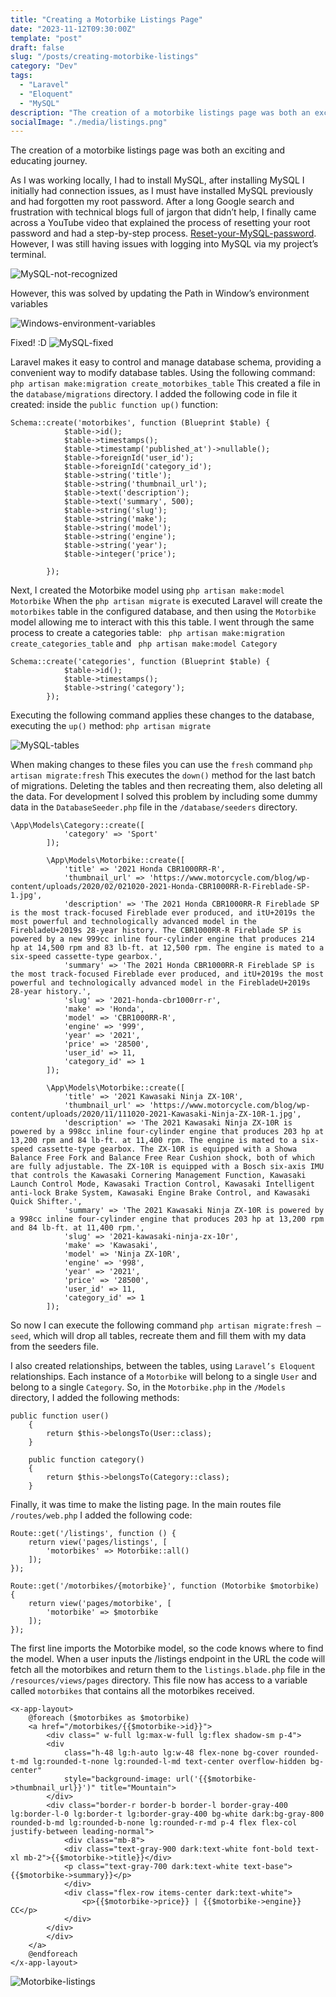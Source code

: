```yaml
---
title: "Creating a Motorbike Listings Page"
date: "2023-11-12T09:30:00Z"
template: "post"
draft: false
slug: "/posts/creating-motorbike-listings"
category: "Dev"
tags:
  - "Laravel"
  - "Eloquent"
  - "MySQL"
description: "The creation of a motorbike listings page was both an exciting and educating journey."
socialImage: "./media/listings.png"
---
```

The creation of a motorbike listings page was both an exciting and educating journey.

As I was working locally, I had to install MySQL, after installing MySQL I initially had connection issues, as I must have installed MySQL previously and had forgotten my root password.  After a long Google search and frustration with technical blogs full of jargon that didn’t help, I finally came across a YouTube video that explained the process of resetting your root password and had a step-by-step process.  [Reset-your-MySQL-password]( https://www.youtube.com/watch?v=rr_hDJLFvQE).
However, I was still having issues with logging into MySQL via my project’s terminal.

![MySQL-not-recognized](./media/mysql-not-recognized.png)

However, this was solved by updating the Path in Window’s environment variables

![Windows-environment-variables](./media/environment-variables.png)

Fixed! :D
![MySQL-fixed](./media/mysql-logged-in.png)

Laravel makes it easy to control and manage database schema, providing a convenient way to modify database tables. Using the following command:
```php artisan make:migration create_motorbikes_table```
This created a file in the ```database/migrations``` directory.
I added the following code in file it created: inside the `public function up()` function:
```
Schema::create('motorbikes', function (Blueprint $table) {
            $table->id();
            $table->timestamps();
            $table->timestamp('published_at')->nullable();
            $table->foreignId('user_id');
            $table->foreignId('category_id');
            $table->string('title');
            $table->string('thumbnail_url');
            $table->text('description');
            $table->text('summary', 500);
            $table->string('slug');
            $table->string('make');
            $table->string('model');
            $table->string('engine');
            $table->string('year');
            $table->integer('price');

        });
```
Next, I created the Motorbike model using `php artisan make:model Motorbike`
When the ```php artisan migrate``` is executed Laravel will create the `motorbikes` table in the configured database, and then using the `Motorbike` model allowing me to interact with this this table.
I went through the same process to create a categories table: ` php artisan make:migration create_categories_table` and ` php artisan make:model Category`
```
Schema::create('categories', function (Blueprint $table) {
            $table->id();
            $table->timestamps();
            $table->string('category');
        });
```

Executing the following command applies these changes to the database, executing the `up()` method:
```php artisan migrate```

![MySQL-tables](./media/mysql-tables.png)

When making changes to these files you can use the `fresh` command `php artisan migrate:fresh`
This executes the `down()` method for the last batch of migrations. Deleting the tables and then recreating them, also deleting all the data. For development I solved this problem by including some dummy data in the `DatabaseSeeder.php` file in the `/database/seeders` directory.
```
\App\Models\Category::create([
            'category' => 'Sport'
        ]);

        \App\Models\Motorbike::create([
            'title' => '2021 Honda CBR1000RR-R',
            'thumbnail_url' => 'https://www.motorcycle.com/blog/wp-content/uploads/2020/02/021020-2021-Honda-CBR1000RR-R-Fireblade-SP-1.jpg',
            'description' => 'The 2021 Honda CBR1000RR-R Fireblade SP is the most track-focused Fireblade ever produced, and itU+2019s the most powerful and technologically advanced model in the FirebladeU+2019s 28-year history. The CBR1000RR-R Fireblade SP is powered by a new 999cc inline four-cylinder engine that produces 214 hp at 14,500 rpm and 83 lb-ft. at 12,500 rpm. The engine is mated to a six-speed cassette-type gearbox.',
            'summary' => 'The 2021 Honda CBR1000RR-R Fireblade SP is the most track-focused Fireblade ever produced, and itU+2019s the most powerful and technologically advanced model in the FirebladeU+2019s 28-year history.',
            'slug' => '2021-honda-cbr1000rr-r',
            'make' => 'Honda',
            'model' => 'CBR1000RR-R',
            'engine' => '999',
            'year' => '2021',
            'price' => '28500',
            'user_id' => 11,
            'category_id' => 1
        ]);

        \App\Models\Motorbike::create([
            'title' => '2021 Kawasaki Ninja ZX-10R',
            'thumbnail_url' => 'https://www.motorcycle.com/blog/wp-content/uploads/2020/11/111020-2021-Kawasaki-Ninja-ZX-10R-1.jpg',
            'description' => 'The 2021 Kawasaki Ninja ZX-10R is powered by a 998cc inline four-cylinder engine that produces 203 hp at 13,200 rpm and 84 lb-ft. at 11,400 rpm. The engine is mated to a six-speed cassette-type gearbox. The ZX-10R is equipped with a Showa Balance Free Fork and Balance Free Rear Cushion shock, both of which are fully adjustable. The ZX-10R is equipped with a Bosch six-axis IMU that controls the Kawasaki Cornering Management Function, Kawasaki Launch Control Mode, Kawasaki Traction Control, Kawasaki Intelligent anti-lock Brake System, Kawasaki Engine Brake Control, and Kawasaki Quick Shifter.',
            'summary' => 'The 2021 Kawasaki Ninja ZX-10R is powered by a 998cc inline four-cylinder engine that produces 203 hp at 13,200 rpm and 84 lb-ft. at 11,400 rpm.',
            'slug' => '2021-kawasaki-ninja-zx-10r',
            'make' => 'Kawasaki',
            'model' => 'Ninja ZX-10R',
            'engine' => '998',
            'year' => '2021',
            'price' => '28500',
            'user_id' => 11,
            'category_id' => 1
        ]);
```
So now I can execute the following command `php artisan migrate:fresh –seed`, which will drop all tables, recreate them and fill them with my data from the seeders file.


I also created relationships, between the tables, using `Laravel’s Eloquent` relationships.
Each instance of a `Motorbike` will belong to a single `User` and belong to a single `Category`.  So, in the `Motorbike.php` in the `/Models` directory, I added the following methods:
```
public function user()
    {
        return $this->belongsTo(User::class);
    }

    public function category()
    {
        return $this->belongsTo(Category::class);
    }
```

Finally, it was time to make the listing page.
In the main routes file `/routes/web.php` I added the following code:
```
Route::get('/listings', function () {
    return view('pages/listings', [
        'motorbikes' => Motorbike::all()
    ]);
});

Route::get('/motorbikes/{motorbike}', function (Motorbike $motorbike) {
    return view('pages/motorbike', [
        'motorbike' => $motorbike
    ]);
});
```

The first line imports the Motorbike model, so the code knows where to find the model.
When a user inputs the /listings endpoint in the URL the code will fetch all the motorbikes and return them to the `listings.blade.php` file in the `/resources/views/pages` directory.
This file now has access to a variable called `motorbikes` that contains all the motorbikes received.
```
<x-app-layout>
    @foreach ($motorbikes as $motorbike)
    <a href="/motorbikes/{{$motorbike->id}}">
        <div class=" w-full lg:max-w-full lg:flex shadow-sm p-4">
        <div
            class="h-48 lg:h-auto lg:w-48 flex-none bg-cover rounded-t-md lg:rounded-t-none lg:rounded-l-md text-center overflow-hidden bg-center"
            style="background-image: url('{{$motorbike->thumbnail_url}}')" title="Mountain">
        </div>
        <div class="border-r border-b border-l border-gray-400 lg:border-l-0 lg:border-t lg:border-gray-400 bg-white dark:bg-gray-800 rounded-b-md lg:rounded-b-none lg:rounded-r-md p-4 flex flex-col justify-between leading-normal">
            <div class="mb-8">
            <div class="text-gray-900 dark:text-white font-bold text-xl mb-2">{{$motorbike->title}}</div>
            <p class="text-gray-700 dark:text-white text-base">{{$motorbike->summary}}</p>
            </div>
            <div class="flex-row items-center dark:text-white">
                <p>{{$motorbike->price}} | {{$motorbike->engine}} CC</p>
            </div>
        </div>
        </div>
    </a>
    @endforeach
</x-app-layout>
```

![Motorbike-listings](./media/listings.png)
